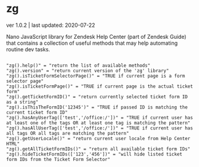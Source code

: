# zg
	
ver 1.0.2 | last updated: 2020-07-22

Nano JavaScript library for Zendesk Help Center (part of Zendesk Guide) that contains a collection of useful methods that may help automating routine dev tasks.

```

"zg().help()" = "return the list of available methods"
"zg().version" = "return current version of the 'zg' library"
"zg().isTicketFormSelectorPage()" = "TRUE if current page is a form selector page"
"zg().isTicketFormPage()" = "TRUE if current page is the actual ticket form"
"zg().getTicketFormID()" = "return currently selected ticket form ID as a string"
"zg().isThisTheFormID('12345')" = "TRUE if passed ID is matching the current ticket form ID"
"zg().hasAnyUserTag(['test','/office:/'])" = "TRUE if current user has at least one of the tags OR at least one tag is matching the pattern"
"zg().hasAllUserTag(['test','/office:/'])" = "TRUE if current user has all tags OR all tags are matching the pattern"
"zg().getUserLocale()" = "return current user locale from Help Center HTML"
"zg().getAllTicketFormIDs()" = "return all available ticket form IDs"
"zg().hideTicketFormIDs(['123','456'])" = "will hide listed ticket form IDs from the Ticket Form Selector"

```